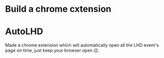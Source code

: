 # Build a chrome cxtension

# AutoLHD
Made a chrome extension which will automatically open all the LHD event's page on time, just keep your browser open 😉.
